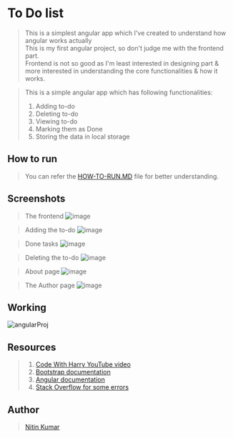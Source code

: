 # To Do list

> This is a simplest angular app which I've created to understand how angular works actually  
> This is my first angular project, so don't judge me with the frontend part.  
> Frontend is not so good as I'm least interested in designing part & more interested in understanding the core functionalities & how it works.  

> This is a simple angular app which has following functionalities:  
> 1. Adding to-do  
> 2. Deleting to-do  
> 3. Viewing to-do  
> 4. Marking them as Done  
> 5. Storing the data in local storage


## How to run

> You can refer the [HOW-TO-RUN.MD](https://github.com/nitinkumar30/to-do-list/blob/main/HOW-TO-RUN.md) file for better understanding.  


## Screenshots

> The frontend
![image](https://user-images.githubusercontent.com/40369168/225690011-d0e85d45-0dbf-41f9-ae04-af547a3d9083.png)


> Adding the to-do
![image](https://user-images.githubusercontent.com/40369168/225690173-7688fb0f-5346-42cb-89f4-fe909647eb29.png)


> Done tasks
![image](https://user-images.githubusercontent.com/40369168/225690348-5fe35734-bf73-4483-a5ed-a57308046131.png)


> Deleting the to-do
![image](https://user-images.githubusercontent.com/40369168/225690512-65d0cd45-d0c3-40c0-b80a-b4915163a5a5.png)


> About page
![image](https://user-images.githubusercontent.com/40369168/225690594-cc8b87d3-39eb-4b4d-a796-147acfac767c.png)


> The Author page
![image](https://user-images.githubusercontent.com/40369168/225690650-701e815f-08e2-40e6-92ed-099975097040.png)


## Working

![angularProj](https://user-images.githubusercontent.com/40369168/225694437-2c9b8bf7-3544-4544-b4d1-4c71b98b0357.gif)


## Resources

> 1. [Code With Harry YouTube video](https://www.youtube.com/watch?v=0LhBvp8qpro)  
> 2. [Bootstrap documentation](https://getbootstrap.com/docs/5.3/getting-started/introduction/)  
> 3. [Angular documentation](https://angular.io/docs)  
> 4. [Stack Overflow for some errors](https://stackoverflow.com/)  


## Author

> [Nitin Kumar](https://liinkedin.com/in/nitin30kumar/)
